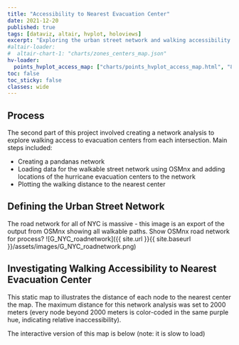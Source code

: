 ```yaml
---
title: "Accessibility to Nearest Evacuation Center"
date: 2021-12-20
published: true
tags: [dataviz, altair, hvplot, holoviews]
excerpt: "Exploring the urban street network and walking accessibility to nearest evacuation centers."
#altair-loader:
#  altair-chart-1: "charts/zones_centers_map.json"
hv-loader:
  points_hvplot_access_map: ["charts/points_hvplot_access_map.html", "800"] # second argument is the height
toc: false
toc_sticky: false
classes: wide
---
```

## Process 
The second part of this project involved creating a network analysis to explore walking access to evacuation centers from each intersection. Main steps included:
* Creating a pandanas network
* Loading data for the walkable street network using OSMnx and adding locations of the hurricane evacuation centers to the network
* Plotting the walking distance to the nearest center

## Defining the Urban Street Network
The road network for all of NYC is massive - this image is an export of the output from OSMnx showing all walkable paths.
Show OSMnx road network for process?
![G_NYC_roadnetwork]({{ site.url }}{{ site.baseurl }}/assets/images/G_NYC_roadnetwork.png)


## Investigating Walking Accessibility to Nearest Evacuation Center
This static map to illustrates the distance of each node to the nearest center the map. The maximum distance for this network analysis was set to 2000 meters (every node beyond 2000 meters is color-coded in the same purple hue, indicating relative inaccessibility).

The interactive version of this map is below (note: it is slow to load)
<div id="points_hvplot_access_map"></div>

